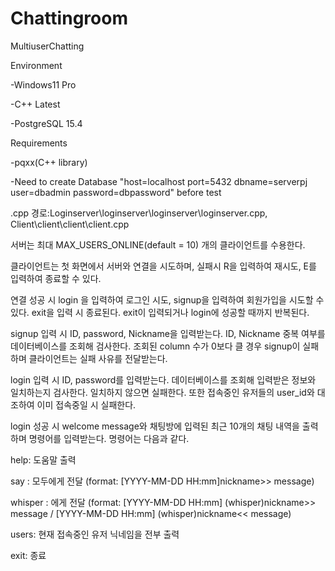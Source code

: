 # Chattingroom
MultiuserChatting

Environment

-Windows11 Pro

-C++ Latest

-PostgreSQL 15.4


Requirements

-pqxx(C++ library)

-Need to create Database "host=localhost port=5432 dbname=serverpj user=dbadmin password=dbpassword" before test


.cpp 경로:Loginserver\loginserver\loginserver\loginserver.cpp, Client\client\client\client.cpp


서버는 최대 MAX_USERS_ONLINE(default = 10) 개의 클라이언트를 수용한다.

클라이언트는 첫 화면에서 서버와 연결을 시도하며, 실패시 R을 입력하여 재시도, E를 입력하여 종료할 수 있다.

연결 성공 시 login 을 입력하여 로그인 시도, signup을 입력하여 회원가입을 시도할 수 있다. exit을 입력 시 종료된다. exit이 입력되거나 login에 성공할 때까지 반복된다.

signup 입력 시 ID, password, Nickname을 입력받는다. ID, Nickname 중복 여부를 데이터베이스를 조회해 검사한다. 조회된 column 수가 0보다 클 경우 signup이 실패하며 클라이언트는 실패 사유를 전달받는다.

login 입력 시 ID, password를 입력받는다. 데이터베이스를 조회해 입력받은 정보와 일치하는지 검사한다. 일치하지 않으면 실패한다. 또한 접속중인 유저들의 user_id와 대조하여 이미 접속중일 시 실패한다.

login 성공 시 welcome message와 채팅방에 입력된 최근 10개의 채팅 내역을 출력하며 명령어를 입력받는다. 명령어는 다음과 같다.

help: 도움말 출력

say <message>: <message> 모두에게 전달 (format: [YYYY-MM-DD HH:mm]nickname>> message)

whisper <target> <message>: <target>에게 <message> 전달 (format: [YYYY-MM-DD HH:mm] (whisper)nickname>> message / [YYYY-MM-DD HH:mm] (whisper)nickname<< message)

users: 현재 접속중인 유저 닉네임을 전부 출력

exit: 종료


